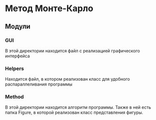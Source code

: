 # Метод Монте-Карло

## Модули

### GUI

В этой директории находится файл с реализацией графического интерфейса

### Helpers

Находится файл, в котором реализован класс для удобного распараллеливания программы

### Method

В этой директории находится алгоритм программы. Также в ней есть папка Figure, в которой реализован класс представления фигуры.


